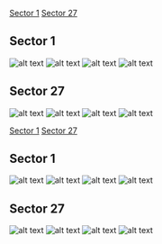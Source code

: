 [Sector 1](#sector1)
[Sector 27](#sector27)

<a name = "sector1"></a>
## Sector 1
![alt text](/tt/WASP-046_Sector_1/WASP-046_Sector_1_a_TimeSeries.png)
![alt text](/tt/WASP-046_Sector_1/WASP-046_Sector_1_b_FoldedLightCurve.png)
![alt text](/tt/WASP-046_Sector_1/WASP-046_Sector_1_b_IndividualTransitsWithFit.png)
![alt text](/tt/WASP-046_Sector_1/WASP-046_Sector_1_c_TimingResiduals.png)

<a name = "sector27"></a>
## Sector 27
![alt text](/tt/WASP-046_Sector_27/WASP-046_Sector_27_a_TimeSeries.png)
![alt text](/tt/WASP-046_Sector_27/WASP-046_Sector_27_b_FoldedLightCurve.png)
![alt text](/tt/WASP-046_Sector_27/WASP-046_Sector_27_b_IndividualTransitsWithFit.png)
![alt text](/tt/WASP-046_Sector_27/WASP-046_Sector_27_c_TimingResiduals.png)

[Sector 1](#sector1)
[Sector 27](#sector27)

<a name = "sector1"></a>
## Sector 1
![alt text](/tt/WASP-046_Sector_1/WASP-046_Sector_1_a_TimeSeries.png)
![alt text](/tt/WASP-046_Sector_1/WASP-046_Sector_1_b_FoldedLightCurve.png)
![alt text](/tt/WASP-046_Sector_1/WASP-046_Sector_1_b_IndividualTransitsWithFit.png)
![alt text](/tt/WASP-046_Sector_1/WASP-046_Sector_1_c_TimingResiduals.png)

<a name = "sector27"></a>
## Sector 27
![alt text](/tt/WASP-046_Sector_27/WASP-046_Sector_27_a_TimeSeries.png)
![alt text](/tt/WASP-046_Sector_27/WASP-046_Sector_27_b_FoldedLightCurve.png)
![alt text](/tt/WASP-046_Sector_27/WASP-046_Sector_27_b_IndividualTransitsWithFit.png)
![alt text](/tt/WASP-046_Sector_27/WASP-046_Sector_27_c_TimingResiduals.png)

